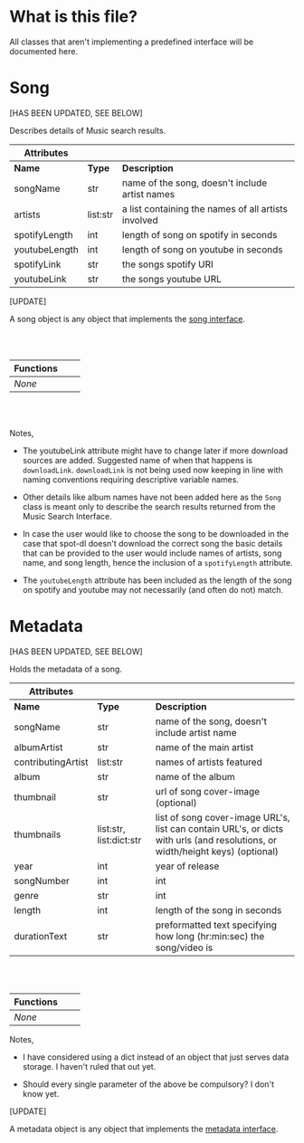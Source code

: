 # What is this file?

All classes that aren't implementing a predefined interface will be documented
here.

# Song

[HAS BEEN UPDATED, SEE BELOW]

Describes details of Music search results.

| Attributes | | |
| --- | --- | --- |
| **Name** | **Type** | **Description** |
| songName | str | name of the song, doesn't include artist names |
| artists | list:str | a list containing the names of all artists involved |
| spotifyLength | int | length of song on spotify in seconds |
| youtubeLength | int | length of song on youtube in seconds |
| spotifyLink | str | the songs spotify URI |
| youtubeLink | str | the songs youtube URL |

[UPDATE]

A song object is any object that implements the
[song interface](interfaces.md#04.%20Song%20Object%20Interface).

<br><br>

| Functions | | |
| --- | --- | --- |
| *None* | | |

<br><br>

Notes,

- The youtubeLink attribute might have to change later if more download
sources are added. Suggested name of when that happens is `downloadLink`.
`downloadLink` is not being used now keeping in line with naming conventions
requiring descriptive variable names.

- Other details like album names have not been added here as the `Song` class
is meant only to describe the search results returned from the Music Search
Interface.

- In case the user would like to choose the song to be downloaded in the case
that spot-dl doesn't download the correct song the basic details that can be
provided to the user would include names of artists, song name, and song
length, hence the inclusion of a `spotifyLength` attribute.

 - The `youtubeLength` attribute has been included as the length of the song on
 spotify and youtube may not necessarily (and often do not) match.

 # Metadata

[HAS BEEN UPDATED, SEE BELOW]

Holds the metadata of a song.

| Attributes | | |
| --- | --- | --- |
| **Name** | **Type** | **Description** |
| songName | str | name of the song, doesn't include artist name |
| albumArtist | str | name of the main artist |
| contributingArtist | list:str | names of artists featured |
| album | str | name of the album |
| thumbnail | str | url of song cover-image (optional) |
| thumbnails | list:str, list:dict:str | list of song cover-image URL's, list can contain URL's, or dicts with urls (and resolutions, or width/height keys) (optional) |
| year | int | year of release |
| songNumber | int | int |
| genre | str | int |
| length | int | length of the song in seconds |
| durationText | str | preformatted text specifying how long (hr:min:sec) the song/video is

<br><br>

| Functions | | |
| --- | --- | --- |
| *None* | | |

Notes,

- I have considered using a dict instead of an object that just serves data
storage. I haven't ruled that out yet.

- Should every single parameter of the above be compulsory? I don't know yet.

[UPDATE]

A metadata object is any object that implements the
[metadata interface](interfaces.md#03.%20Metadata%20Object%20Interface).